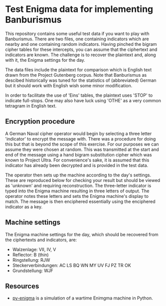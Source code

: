 # Test Enigma data for implementing Banburismus

This repository contains some useful test data if you want to play with
Banburismus. There are two files, one containing indicators which are nearby
and one containing random indicators. Having pinched the bigram cipher tables
for these intercepts, you can assume that the ciphertext and indicators are
known. The challenge is to recover the plaintext and, along with it, the Enigma
settings for the day.

The data files include the plaintext for comparison which is English text drawn
from the Project Gutenberg corpus. Note that Banburismus as descibed
historically was tuned for the statistics of (abbreviated) German but it should
work with English wish some minor modification.

In order to facilitate the use of 'Eins' tables, the plaintext uses 'STOP' to
indicate full-stops. One may also have luck using 'OTHE' as a very common
tetragram in English text.

## Encryption procedure

A German Naval cipher operator would begin by selecting a three letter
'indicator' to encrypt the message with. There was a procedure for doing this
but that is beyond the scope of this exercise. For our purposes we can assume
they were chosen at random. This was transmitted at the start and end of the
message using a hand bigram substitution cipher which was known to Project
Ultra. For convenience's sake, it is assumed that this indicator has already
been decrypted and is provided in the test data.

The operator then sets up the machine according to the day's settings. These
are reproduced below for checking your result but should be viewed as 'unknown'
and requiring reconstruction. The three-letter indicator is typed into the
Enigma machine resulting in three letters of output. The operator notes these
letters and sets the Enigma machine's display to match. The message is then
enciphered essentially using the enciphered indicator as a key.

## Machine settings

The Enigma machine settings for the day, which should be recovered from the
ciphertexts and indicators, are:

* Walzenlage: VII, IV, V
* Reflector: B (thin)
* Ringstellung: RJW
* Steckerverbindungen: AC LS BQ WN MY UV FJ PZ TR OK
* Grundstellung: WJF

## Resources

* [py-enigma](https://pypi.python.org/pypi/py-enigma/) is a simulation of a
  wartime Enimgma machine in Python.

